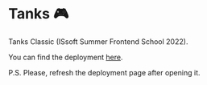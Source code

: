 # Tanks 🎮

Tanks Classic (ISsoft Summer Frontend School 2022).

You can find the deployment [here](https://warm-dodol-73e3d4.netlify.app/#).

P.S. Please, refresh the deployment page after opening it.
